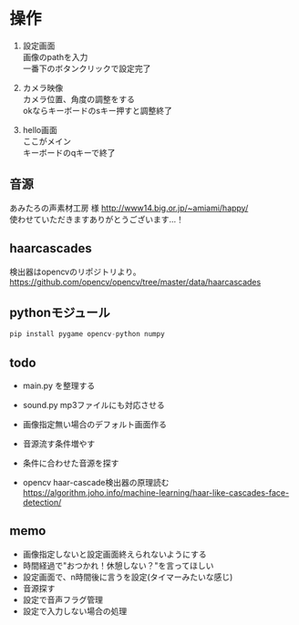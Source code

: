 # 操作
1. 設定画面  
画像のpathを入力  
一番下のボタンクリックで設定完了  

2. カメラ映像  
カメラ位置、角度の調整をする  
okならキーボードのsキー押すと調整終了  

3. hello画面  
ここがメイン  
キーボードのqキーで終了  


## 音源
あみたろの声素材工房 様
http://www14.big.or.jp/~amiami/happy/  
使わせていただきますありがとうございます…！  


## haarcascades
検出器はopencvのリポジトリより。
https://github.com/opencv/opencv/tree/master/data/haarcascades  


## pythonモジュール
```python
pip install pygame opencv-python numpy
```

## todo
- main.py を整理する

- sound.py mp3ファイルにも対応させる
- 画像指定無い場合のデフォルト画面作る

- 音源流す条件増やす
- 条件に合わせた音源を探す

- opencv haar-cascade検出器の原理読む  
https://algorithm.joho.info/machine-learning/haar-like-cascades-face-detection/  

## memo
- 画像指定しないと設定画面終えられないようにする  
- 時間経過で"おつかれ！休憩しない？"を言ってほしい  
 - 設定画面で、n時間後に言うを設定(タイマーみたいな感じ)  
 - 音源探す  
- 設定で音声フラグ管理  
- 設定で入力しない場合の処理  

